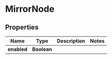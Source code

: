
# MirrorNode

## Properties
Name | Type | Description | Notes
------------ | ------------- | ------------- | -------------
**enabled** | **Boolean** |  | 



